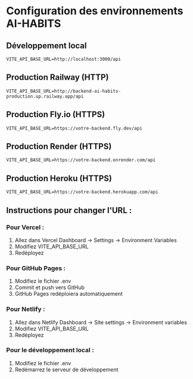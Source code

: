 # Configuration des environnements AI-HABITS

## Développement local

```env
VITE_API_BASE_URL=http://localhost:3000/api
```

## Production Railway (HTTP)

```env
VITE_API_BASE_URL=http://backend-ai-habits-production.up.railway.app/api
```

## Production Fly.io (HTTPS)

```env
VITE_API_BASE_URL=https://votre-backend.fly.dev/api
```

## Production Render (HTTPS)

```env
VITE_API_BASE_URL=https://votre-backend.onrender.com/api
```

## Production Heroku (HTTPS)

```env
VITE_API_BASE_URL=https://votre-backend.herokuapp.com/api
```

## Instructions pour changer l'URL :

### Pour Vercel :

1. Allez dans Vercel Dashboard → Settings → Environment Variables
2. Modifiez VITE_API_BASE_URL
3. Redéployez

### Pour GitHub Pages :

1. Modifiez le fichier .env
2. Commit et push vers GitHub
3. GitHub Pages redéploiera automatiquement

### Pour Netlify :

1. Allez dans Netlify Dashboard → Site settings → Environment variables
2. Modifiez VITE_API_BASE_URL
3. Redéployez

### Pour le développement local :

1. Modifiez le fichier .env
2. Redémarrez le serveur de développement




